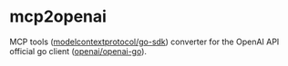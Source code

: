 # mcp2openai

MCP tools ([modelcontextprotocol/go-sdk](https://github.com/modelcontextprotocol/go-sdk)) converter for the OpenAI API official go client ([openai/openai-go](https://github.com/openai/openai-go)).
